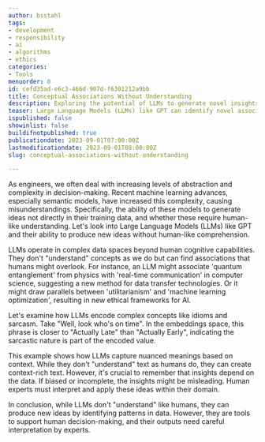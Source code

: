 ```yaml
---
author: bsstahl
tags:
- development
- responsibility
- ai
- algorithms
- ethics
categories:
- Tools
menuorder: 0
id: cefd35ad-e6c3-466d-907d-f6301212a9bb
title: Conceptual Associations Without Understanding
description: Exploring the potential of LLMs to generate novel insights by identifying associations in high-dimensional data
teaser: Large Language Models (LLMs) like GPT can identify novel associations in high-dimensional data, even without human-like understanding. They can link disparate ideas across domains, potentially leading to innovative insights.
ispublished: false
showinlist: false
buildifnotpublished: true
publicationdate: 2023-09-01T07:00:00Z
lastmodificationdate: 2023-09-01T08:00:00Z
slug: conceptual-associations-without-understanding

---
```

As engineers, we often deal with increasing levels of abstraction and complexity in decision-making. Recent machine learning advances, especially semantic models, have increased this complexity, causing misunderstandings. Specifically, the ability of these models to generate ideas not directly in their training data, and whether these require human-like understanding. Let's look into Large Language Models (LLMs) like GPT and their ability to produce new ideas without human-like comprehension.

LLMs operate in complex data spaces beyond human cognitive capabilities. They don't "understand" concepts as we do but can find associations that humans might overlook. For instance, an LLM might associate 'quantum entanglement' from physics with 'real-time communication' in computer science, suggesting a new method for data transfer technologies. Or it might draw parallels between 'utilitarianism' and 'machine learning optimization', resulting in new ethical frameworks for AI.

Let's examine how LLMs encode complex concepts like idioms and sarcasm. Take "Well, look who's on time". In the embeddings space, this phrase is closer to "Actually Late" than "Actually Early", indicating the sarcastic nature is part of the encoded value.

This example shows how LLMs capture nuanced meanings based on context. While they don't "understand" text as humans do, they can create context-rich text. However, it's crucial to remember that insights depend on the data. If biased or incomplete, the insights might be misleading. Human experts must interpret and apply these ideas within their domain.

In conclusion, while LLMs don't "understand" like humans, they can produce new ideas by identifying patterns in data. However, they are tools to support human decision-making, and their outputs need careful interpretation by experts.
